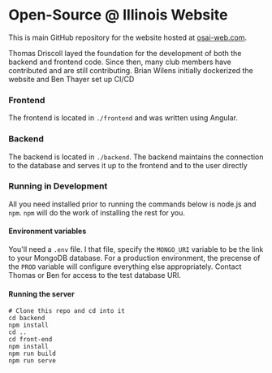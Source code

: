 # Open-Source @ Illinois Website
This is main GitHub repository for the website hosted at [osai-web.com](https://osai-web.com).

Thomas Driscoll layed the foundation for the development of both the backend and frontend code.
Since then, many club members have contributed and are still contributing. 
Brian Wilens initially dockerized the website and Ben Thayer set up CI/CD

### Frontend
The frontend is located in `./frontend` and was written using Angular.

### Backend
The backend is located in `./backend`. The backend maintains the connection to the database and serves it up to the frontend and to the user directly

### Running in Development
All you need installed prior to running the commands below is node.js and `npm`. `npm` will do the work of installing the rest for you.


#### Environment variables
You'll need a `.env` file.
I that file, specify the `MONGO_URI` variable to be the link to your MongoDB database. For a production environment, the precense of the `PROD` variable will configure everything else appropriately.
Contact Thomas or Ben for access to the test database URI.

#### Running the server
```
# Clone this repo and cd into it
cd backend
npm install
cd ..
cd front-end
npm install
npm run build
npm run serve
```

